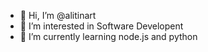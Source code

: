 - 👋 Hi, I’m @alitinart
- 👀 I’m interested in Software Developent
- 🌱 I’m currently learning node.js and python

<!---
Hi im Nart.
I live in Kosovo.
I am a full stack web developer.
I have started to learn node.js and python.
--->
